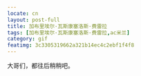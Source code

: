 ```yaml
---
locate: cn
layout: post-full
title: 加布里埃尔·瓦斯康塞洛斯·费雷拉
tags: [加布里埃尔·瓦斯康塞洛斯·费雷拉,ac米兰]
category: gif
featimg: 3c3305319662a321b14ec4c2ebf1f4f8
---
```


大哥们，都往后稍稍吧。